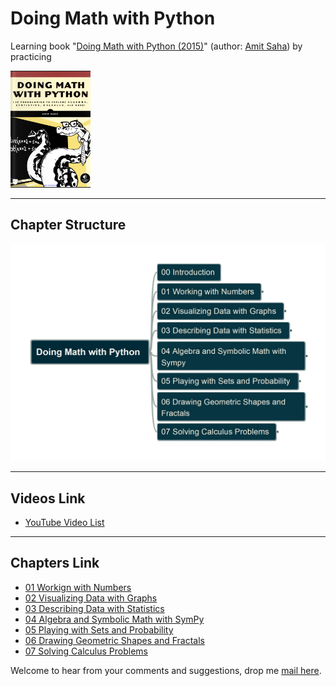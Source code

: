 # Doing Math with Python

Learning book "[Doing Math with Python (2015)](https://nostarch.com/doingmathwithpython)" (author: [Amit Saha](https://www.linkedin.com/in/echorand/)) by practicing

![bookcover](/img/DMwP_cover.png)

---

## Chapter Structure

![bookstructure](img/DoingMathwithPython.jpg)

---

## Videos Link

- [YouTube Video List](https://www.youtube.com/playlist?list=PL6DEHvciXKeXor3p_FvkJaxzMDUgG5UJd)

---

## Chapters Link

- [01 Workign with Numbers](/ch01/)
- [02 Visualizing Data with Graphs](/ch02/)
- [03 Describing Data with Statistics](/ch03/)
- [04 Algebra and Symbolic Math with SymPy](/ch04/)
- [05 Playing with Sets and Probability](/ch05/)
- [06 Drawing Geometric Shapes and Fractals](/ch06/)
- [07 Solving Calculus Problems](/ch07/)

Welcome to hear from your comments and suggestions, drop me [mail here](mailto:xiaoqizhao@outlook.com).
